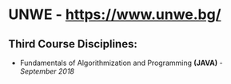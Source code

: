 # UNWE - https://www.unwe.bg/

## Third Course Disciplines:
* Fundamentals of Algorithmization and Programming **(JAVA)** - *September 2018*